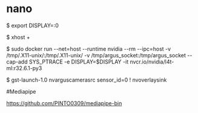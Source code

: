# nano

$ export DISPLAY=:0

$ xhost +

$ sudo docker run --net=host --runtime nvidia --rm --ipc=host -v /tmp/.X11-unix/:/tmp/.X11-unix/ -v /tmp/argus_socket:/tmp/argus_socket --cap-add SYS_PTRACE -e DISPLAY=$DISPLAY -it nvcr.io/nvidia/l4t-ml:r32.6.1-py3

$ gst-launch-1.0 nvarguscamerasrc sensor_id=0 ! nvoverlaysink


#Mediapipe

https://github.com/PINTO0309/mediapipe-bin
